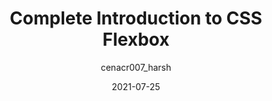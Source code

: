 ---
author: cenacr007_harsh
date: 2021-07-25
layout: post.njk
publisher: thepracticaldev
tags:
  - article
  - css
  - layout
target_url: https://dev.to/cenacr007_harsh/complete-introduction-to-css-flexbox-1fhl
title: Complete Introduction to CSS Flexbox
---